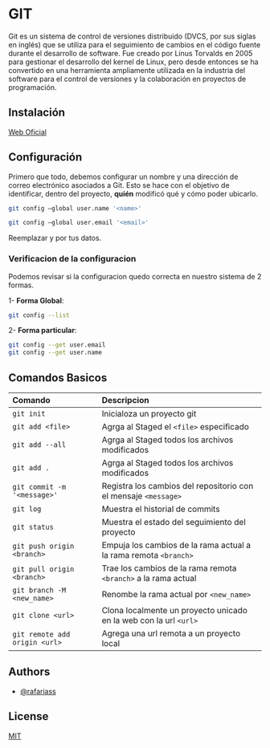 
# GIT

Git es un sistema de control de versiones distribuido (DVCS, por sus siglas en inglés) que se utiliza para el seguimiento de cambios en el código fuente durante el desarrollo de software. Fue creado por Linus Torvalds en 2005 para gestionar el desarrollo del kernel de Linux, pero desde entonces se ha convertido en una herramienta ampliamente utilizada en la industria del software para el control de versiones y la colaboración en proyectos de programación.



## Instalación

[Web Oficial](https://git-scm.com/)


## Configuración

Primero que todo, debemos configurar un nombre y una dirección de correo electrónico asociados a Git. Esto se hace con el objetivo de identificar, dentro del proyecto, **quién** modificó qué y cómo poder ubicarlo.


```bash
git config —global user.name '<name>'
```

```bash
git config —global user.email '<email>'
```

Reemplazar <name> y <email> por tus datos.


### Verificacion de la configuracion

Podemos revisar si la configuracion quedo correcta en nuestro sistema de 2 formas.

1- **Forma Global**:

```bash
git config --list
```

2- **Forma particular**:

```bash
git config --get user.email
git config --get user.name
```


## Comandos Basicos


| Comando                       | Descripcion                                                       |
| :---------------------------- | :---------------------------------------------------------------- |
| `git init`                    | Inicialoza un proyecto git                                        |
| `git add <file>`              | Agrga al Staged el `<file>` especificado                          |
| `git add --all`               | Agrga al Staged todos los archivos modificados                    |
| `git add .`                   | Agrga al Staged todos los archivos modificados                    |
| `git commit -m '<message>'`   | Registra los cambios del repositorio con el mensaje `<message>`   |
| `git log`                     | Muestra el historial de commits                                   |
| `git status`                  | Muestra el estado del seguimiento del proyecto                    |
| `git push origin <branch>`    | Empuja los cambios de la rama actual a la rama remota `<branch>`  |
| `git pull origin <branch>`    | Trae los cambios de la rama remota `<branch>` a la rama actual    |
| `git branch -M <new_name>`    | Renombe la rama actual por `<new_name>`                           |
| `git clone <url>`             | Clona localmente un proyecto unicado en la web con la url `<url>` |
| `git remote add origin <url>` | Agrega una url remota a un proyecto local                         |


## Authors

- [@rafariass](https://www.github.com/rafariass)


## License

[MIT](./LICENSE)
